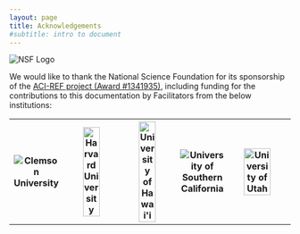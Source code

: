 ```yaml
---
layout: page
title: Acknowledgements
#subtitle: intro to document
---
```


![NSF Logo](../img/nsf1.gif) 

We would like to thank the National Science Foundation for its sponsorship of the 
<a href="http://www.nsf.gov/awardsearch/showAward?AWD_ID=1341935">ACI-REF project 
(Award #1341935)</a>, including funding for the contributions to 
this documentation by Facilitators from the below institutions:

<table width="100%"><tr>
<th width="16%"><img src="../img/clemson.png" alt="Clemson University"></th>
<th width="16%"><img src="../img/harvard.png" alt="Harvard University" width="60%"></th>
<th width="16%"><img src="../img/hawaii.png" alt="University of Hawai'i" width="60%"></th>
<th width="16%"><img src="../img/usc.jpg" alt="University of Southern California"></th>
<th width="16%"><img src="../img/utah.png" alt="University of Utah" width="75%"></th>
<th width="16%"><img src="../img/wisconsin.png" alt="University of Wisconsin" width="80%"></th>
</tr></table>